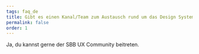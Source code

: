 ```yaml
---
tags: faq_de
title: Gibt es einen Kanal/Team zum Austausch rund um das Design System der SBB?
permalink: false
order: 1
---
```


Ja, du kannst gerne der <sbb-link variant="inline" href="/{{page.lang}}/design-system/getting-started/designing/#enter-community/">SBB UX Community</sbb-link> beitreten. 